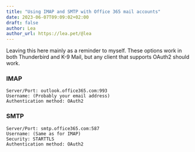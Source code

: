 ```yaml
---
title: "Using IMAP and SMTP with Office 365 mail accounts"
date: 2023-06-07T09:09:02+02:00
draft: false
author: Lea
author_url: https://lea.pet/@lea
---
```


Leaving this here mainly as a reminder to myself.<!--more--> These options work in both Thunderbird and K-9 Mail, but any client that supports OAuth2 should work.

### IMAP
```
Server/Port: outlook.office365.com:993
Username: (Probably your email address)
Authentication method: OAuth2
```

### SMTP
```
Server/Port: smtp.office365.com:587
Username: (Same as for IMAP)
Security: STARTTLS
Authentication method: OAuth2
```
